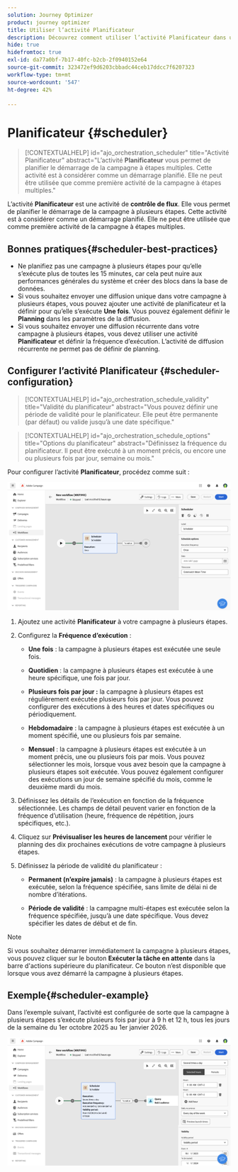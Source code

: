```yaml
---
solution: Journey Optimizer
product: journey optimizer
title: Utiliser l’activité Planificateur
description: Découvrez comment utiliser l’activité Planificateur dans une campagne à plusieurs étapes
hide: true
hidefromtoc: true
exl-id: da77a0bf-7b17-40fc-b2cb-2f0940152e64
source-git-commit: 323472ef9d6203cbbadc44ceb17ddcc7f6207323
workflow-type: tm+mt
source-wordcount: '547'
ht-degree: 42%

---
```


# Planificateur {#scheduler}


>[!CONTEXTUALHELP]
>id="ajo_orchestration_scheduler"
>title="Activité Planificateur"
>abstract="L’activité **Planificateur** vous permet de planifier le démarrage de la campagne à étapes multiples. Cette activité est à considérer comme un démarrage planifié. Elle ne peut être utilisée que comme première activité de la campagne à étapes multiples."


L’activité **Planificateur** est une activité de **contrôle de flux**. Elle vous permet de planifier le démarrage de la campagne à plusieurs étapes. Cette activité est à considérer comme un démarrage planifié. Elle ne peut être utilisée que comme première activité de la campagne à étapes multiples.

## Bonnes pratiques{#scheduler-best-practices}

* Ne planifiez pas une campagne à plusieurs étapes pour qu’elle s’exécute plus de toutes les 15 minutes, car cela peut nuire aux performances générales du système et créer des blocs dans la base de données.
* Si vous souhaitez envoyer une diffusion unique dans votre campagne à plusieurs étapes, vous pouvez ajouter une activité de planificateur et la définir pour qu’elle s’exécute **Une fois**. Vous pouvez également définir le **Planning** dans les paramètres de la diffusion.
* Si vous souhaitez envoyer une diffusion récurrente dans votre campagne à plusieurs étapes, vous devez utiliser une activité **Planificateur** et définir la fréquence d’exécution. L’activité de diffusion récurrente ne permet pas de définir de planning.

## Configurer l’activité Planificateur {#scheduler-configuration}

>[!CONTEXTUALHELP]
>id="ajo_orchestration_schedule_validity"
>title="Validité du planificateur"
>abstract="Vous pouvez définir une période de validité pour le planificateur. Elle peut être permanente (par défaut) ou valide jusqu’à une date spécifique."


>[!CONTEXTUALHELP]
>id="ajo_orchestration_schedule_options"
>title="Options du planificateur"
>abstract="Définissez la fréquence du planificateur. Il peut être exécuté à un moment précis, ou encore une ou plusieurs fois par jour, semaine ou mois."

Pour configurer l’activité **Planificateur**, procédez comme suit :

![](../assets/workflow-scheduler.png)

1. Ajoutez une activité **Planificateur** à votre campagne à plusieurs étapes.

1. Configurez la **Fréquence d’exécution** :

   * **Une fois** : la campagne à plusieurs étapes est exécutée une seule fois.

   * **Quotidien** : la campagne à plusieurs étapes est exécutée à une heure spécifique, une fois par jour.

   * **Plusieurs fois par jour :** la campagne à plusieurs étapes est régulièrement exécutée plusieurs fois par jour. Vous pouvez configurer des exécutions à des heures et dates spécifiques ou périodiquement.

   * **Hebdomadaire** : la campagne à plusieurs étapes est exécutée à un moment spécifié, une ou plusieurs fois par semaine.

   * **Mensuel** : la campagne à plusieurs étapes est exécutée à un moment précis, une ou plusieurs fois par mois. Vous pouvez sélectionner les mois, lorsque vous avez besoin que la campagne à plusieurs étapes soit exécutée. Vous pouvez également configurer des exécutions un jour de semaine spécifié du mois, comme le deuxième mardi du mois.

1. Définissez les détails de l’exécution en fonction de la fréquence sélectionnée. Les champs de détail peuvent varier en fonction de la fréquence d’utilisation (heure, fréquence de répétition, jours spécifiques, etc.).

1. Cliquez sur **Prévisualiser les heures de lancement** pour vérifier le planning des dix prochaines exécutions de votre campagne à plusieurs étapes.

1. Définissez la période de validité du planificateur :

   * **Permanent (n’expire jamais)** : la campagne à plusieurs étapes est exécutée, selon la fréquence spécifiée, sans limite de délai ni de nombre d’itérations.

   * **Période de validité** : la campagne multi-étapes est exécutée selon la fréquence spécifiée, jusqu’à une date spécifique. Vous devez spécifier les dates de début et de fin.

>[!NOTE]
>
>Si vous souhaitez démarrer immédiatement la campagne à plusieurs étapes, vous pouvez cliquer sur le bouton **Exécuter la tâche en attente** dans la barre d&#39;actions supérieure du planificateur. Ce bouton n’est disponible que lorsque vous avez démarré la campagne à plusieurs étapes.

## Exemple{#scheduler-example}

Dans l’exemple suivant, l’activité est configurée de sorte que la campagne à plusieurs étapes s’exécute plusieurs fois par jour à 9 h et 12 h, tous les jours de la semaine du 1er octobre 2025 au 1er janvier 2026.

![](../assets/workflow-scheduler2.png)
